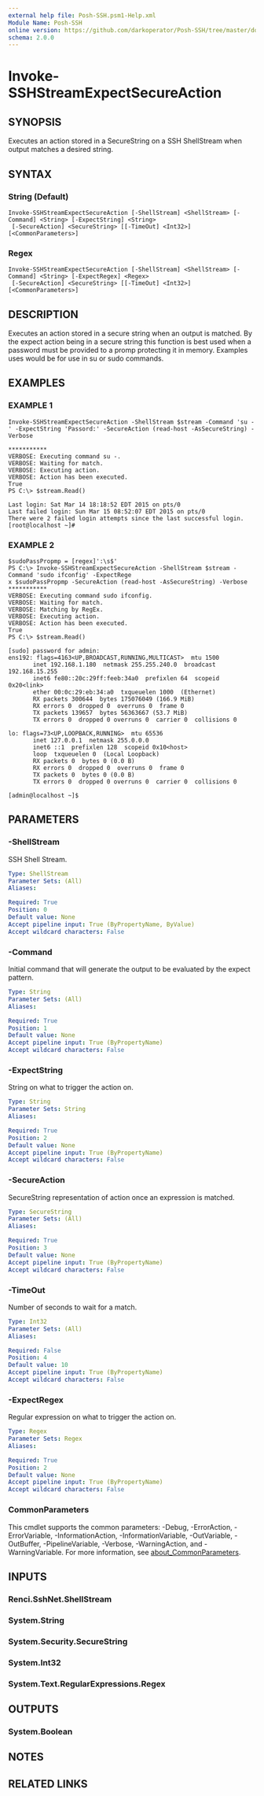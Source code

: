 ```yaml
---
external help file: Posh-SSH.psm1-Help.xml
Module Name: Posh-SSH
online version: https://github.com/darkoperator/Posh-SSH/tree/master/docs
schema: 2.0.0
---
```


# Invoke-SSHStreamExpectSecureAction

## SYNOPSIS
Executes an action stored in a SecureString on a SSH ShellStream when output matches a desired string.

## SYNTAX

### String (Default)
```
Invoke-SSHStreamExpectSecureAction [-ShellStream] <ShellStream> [-Command] <String> [-ExpectString] <String>
 [-SecureAction] <SecureString> [[-TimeOut] <Int32>] [<CommonParameters>]
```

### Regex
```
Invoke-SSHStreamExpectSecureAction [-ShellStream] <ShellStream> [-Command] <String> [-ExpectRegex] <Regex>
 [-SecureAction] <SecureString> [[-TimeOut] <Int32>] [<CommonParameters>]
```

## DESCRIPTION
Executes an action stored in a secure string when an output is matched.
By the expect action being in a secure string this function is best used when a password must be provided to a promp protecting it in memory.
Examples uses would be for use in su or sudo commands.

## EXAMPLES

### EXAMPLE 1
```
Invoke-SSHStreamExpectSecureAction -ShellStream $stream -Command 'su -' -ExpectString 'Passord:' -SecureAction (read-host -AsSecureString) -Verbose

***********
VERBOSE: Executing command su -.
VERBOSE: Waiting for match.
VERBOSE: Executing action.
VERBOSE: Action has been executed.
True
PS C:\> $stream.Read()

Last login: Sat Mar 14 18:18:52 EDT 2015 on pts/0
Last failed login: Sun Mar 15 08:52:07 EDT 2015 on pts/0
There were 2 failed login attempts since the last successful login.
[root@localhost ~]#
```

### EXAMPLE 2
```
$sudoPassPropmp = [regex]':\s$'
PS C:\> Invoke-SSHStreamExpectSecureAction -ShellStream $stream -Command 'sudo ifconfig' -ExpectRege
x $sudoPassPropmp -SecureAction (read-host -AsSecureString) -Verbose
***********
VERBOSE: Executing command sudo ifconfig.
VERBOSE: Waiting for match.
VERBOSE: Matching by RegEx.
VERBOSE: Executing action.
VERBOSE: Action has been executed.
True
PS C:\> $stream.Read()

[sudo] password for admin:
ens192: flags=4163<UP,BROADCAST,RUNNING,MULTICAST>  mtu 1500
       inet 192.168.1.180  netmask 255.255.240.0  broadcast 192.168.15.255
       inet6 fe80::20c:29ff:feeb:34a0  prefixlen 64  scopeid 0x20<link>
       ether 00:0c:29:eb:34:a0  txqueuelen 1000  (Ethernet)
       RX packets 300644  bytes 175076049 (166.9 MiB)
       RX errors 0  dropped 0  overruns 0  frame 0
       TX packets 139657  bytes 56363667 (53.7 MiB)
       TX errors 0  dropped 0 overruns 0  carrier 0  collisions 0

lo: flags=73<UP,LOOPBACK,RUNNING>  mtu 65536
       inet 127.0.0.1  netmask 255.0.0.0
       inet6 ::1  prefixlen 128  scopeid 0x10<host>
       loop  txqueuelen 0  (Local Loopback)
       RX packets 0  bytes 0 (0.0 B)
       RX errors 0  dropped 0  overruns 0  frame 0
       TX packets 0  bytes 0 (0.0 B)
       TX errors 0  dropped 0 overruns 0  carrier 0  collisions 0

[admin@localhost ~]$
```

## PARAMETERS

### -ShellStream
SSH Shell Stream.

```yaml
Type: ShellStream
Parameter Sets: (All)
Aliases:

Required: True
Position: 0
Default value: None
Accept pipeline input: True (ByPropertyName, ByValue)
Accept wildcard characters: False
```

### -Command
Initial command that will generate the output to be evaluated by the expect pattern.

```yaml
Type: String
Parameter Sets: (All)
Aliases:

Required: True
Position: 1
Default value: None
Accept pipeline input: True (ByPropertyName)
Accept wildcard characters: False
```

### -ExpectString
String on what to trigger the action on.

```yaml
Type: String
Parameter Sets: String
Aliases:

Required: True
Position: 2
Default value: None
Accept pipeline input: True (ByPropertyName)
Accept wildcard characters: False
```

### -SecureAction
SecureString representation of action once an expression is matched.

```yaml
Type: SecureString
Parameter Sets: (All)
Aliases:

Required: True
Position: 3
Default value: None
Accept pipeline input: True (ByPropertyName)
Accept wildcard characters: False
```

### -TimeOut
Number of seconds to wait for a match.

```yaml
Type: Int32
Parameter Sets: (All)
Aliases:

Required: False
Position: 4
Default value: 10
Accept pipeline input: True (ByPropertyName)
Accept wildcard characters: False
```

### -ExpectRegex
Regular expression on what to trigger the action on.

```yaml
Type: Regex
Parameter Sets: Regex
Aliases:

Required: True
Position: 2
Default value: None
Accept pipeline input: True (ByPropertyName)
Accept wildcard characters: False
```

### CommonParameters
This cmdlet supports the common parameters: -Debug, -ErrorAction, -ErrorVariable, -InformationAction, -InformationVariable, -OutVariable, -OutBuffer, -PipelineVariable, -Verbose, -WarningAction, and -WarningVariable. For more information, see [about_CommonParameters](http://go.microsoft.com/fwlink/?LinkID=113216).

## INPUTS

### Renci.SshNet.ShellStream
### System.String
### System.Security.SecureString
### System.Int32
### System.Text.RegularExpressions.Regex
## OUTPUTS

### System.Boolean
## NOTES

## RELATED LINKS
